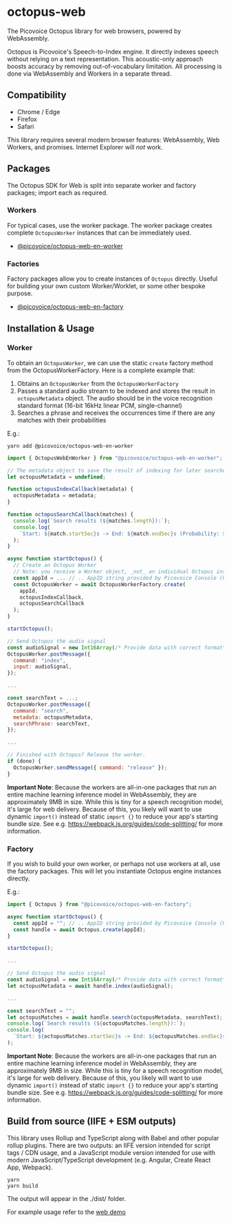 # octopus-web

The Picovoice Octopus library for web browsers, powered by WebAssembly.

Octopus is Picovoice's Speech-to-Index engine. It directly indexes speech without relying on a text representation. This acoustic-only approach boosts accuracy by removing out-of-vocabulary limitation. All processing is done via WebAssembly and Workers in a separate thread.

## Compatibility

- Chrome / Edge
- Firefox
- Safari

This library requires several modern browser features: WebAssembly, Web Workers, and promises. Internet Explorer will _not_ work.

## Packages

The Octopus SDK for Web is split into separate worker and factory packages; import each as required.

### Workers 

For typical cases, use the worker package. The worker package creates complete `OctopusWorker` instances that can be immediately used.

* [@picovoice/octopus-web-en-worker](https://www.npmjs.com/package/@picovoice/octopus-web-en-worker)

### Factories

Factory packages allow you to create instances of `Octopus` directly. Useful for building your own custom Worker/Worklet, or some other bespoke purpose.

* [@picovoice/octopus-web-en-factory](https://www.npmjs.com/package/@picovoice/octopus-web-en-factory)

## Installation & Usage

### Worker

To obtain an `OctopusWorker`, we can use the static `create` factory method from the OctopusWorkerFactory. Here is a complete example that:

1. Obtains an `OctopusWorker` from the `OctopusWorkerFactory`
2. Passes a standard audio stream to be indexed and stores the result in `octopusMetadata` object. The audio should be in the voice recognition standard format (16-bit 16kHz linear PCM, single-channel)
3. Searches a phrase and receives the occurrences time if there are any matches with their probabilities


E.g.:

```console
yarn add @picovoice/octopus-web-en-worker
```

```javascript
import { OctopusWebEnWorker } from "@picovoice/octopus-web-en-worker";

// The metadata object to save the result of indexing for later searches
let octopusMetadata = undefined;

function octopusIndexCallback(metadata) {
  octopusMetadata = metadata;
}

function octopusSearchCallback(matches) {
  console.log(`Search results (${matches.length}):`);
  console.log(
    `Start: ${match.startSec}s -> End: ${match.endSec}s (Probability: ${match.probability})`
  );
}

async function startOctopus() {
  // Create an Octopus Worker
  // Note: you receive a Worker object, _not_ an individual Octopus instance
  const appId = ... // .. AppID string provided by Picovoice Console (https://picovoice.ai/console/)
  const OctopusWorker = await OctopusWorkerFactory.create(
    appId,
    octopusIndexCallback,
    octopusSearchCallback
  );
}

startOctopus();

// Send Octopus the audio signal
const audioSignal = new Int16Array(/* Provide data with correct format*/);
OctopusWorker.postMessage({
  command: "index",
  input: audioSignal,
});

...

const searchText = ...;
OctopusWorker.postMessage({
  command: "search",
  metadata: octopusMetadata,
  searchPhrase: searchText,
});

...

// Finished with Octopus? Release the worker.
if (done) {
  OctopusWorker.sendMessage({ command: "release" });
}

```
**Important Note**: Because the workers are all-in-one packages that run an entire machine learning inference model in WebAssembly, they are approximately 9MB in size. While this is tiny for a speech recognition model, it's large for web delivery. Because of this, you likely will want to use dynamic `import()` instead of static `import {}` to reduce your app's starting bundle size. See e.g. https://webpack.js.org/guides/code-splitting/ for more information.

### Factory

If you wish to build your own worker, or perhaps not use workers at all, use the factory packages. This will let you instantiate Octopus engine instances directly.

E.g.:

```javascript
import { Octopus } from "@picovoice/octopus-web-en-factory";

async function startOctopus() {
  const appId = ""; // .. AppID string provided by Picovoice Console (https://picovoice.ai/console/)
  const handle = await Octopus.create(appId);
}

startOctopus();

...

// Send Octopus the audio signal
const audioSignal = new Int16Array(/* Provide data with correct format*/);
let octopusMetadata = await handle.index(audioSignal);

...

const searchText = "";
let octopusMatches = await handle.search(octopusMetadata, searchText);
console.log(`Search results (${octopusMatches.length}):`);
console.log(
  `Start: ${octopusMatches.startSec}s -> End: ${octopusMatches.endSec}s (Probability: ${octopusMatches.probability})`
);

```
**Important Note**: Because the workers are all-in-one packages that run an entire machine learning inference model in WebAssembly, they are approximately 9MB in size. While this is tiny for a speech recognition model, it's large for web delivery. Because of this, you likely will want to use dynamic `import()` instead of static `import {}` to reduce your app's starting bundle size. See e.g. https://webpack.js.org/guides/code-splitting/ for more information.

## Build from source (IIFE + ESM outputs)

This library uses Rollup and TypeScript along with Babel and other popular rollup plugins. There are two outputs: an IIFE version intended for script tags / CDN usage, and a JavaScript module version intended for use with modern JavaScript/TypeScript development (e.g. Angular, Create React App, Webpack).

```console
yarn
yarn build
```

The output will appear in the ./dist/ folder.

For example usage refer to the [web demo](/demo/web/)